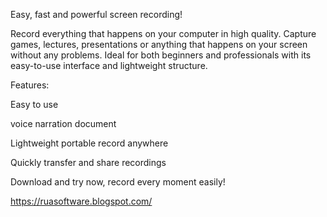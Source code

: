 Easy, fast and powerful screen recording!

Record everything that happens on your computer in high quality. Capture games, lectures, presentations or anything that happens on your screen without any problems. Ideal for both beginners and professionals with its easy-to-use interface and lightweight structure.

Features:

Easy to use

voice narration document

Lightweight portable record anywhere

Quickly transfer and share recordings

Download and try now, record every moment easily!


https://ruasoftware.blogspot.com/
